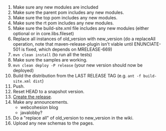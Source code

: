 1. Make sure any new modules are included
  1. Make sure the parent pom includes any new modules.
  2. Make sure the top pom includes any new modules.
  3. Make sure the rt pom includes any new modules.
  4. Make sure the build-site.xml file includes any new modules (either optional or in core.libs.fileset)
2. Replace all instances of old_version with new_version (do a replaceAll operation, note that maven-release-plugin
    isn't viable until ENUNCIATE-501 is fixed, which depends on MRELEASE-669)
3. `mvn clean install` (to run all the tests)
4. Make sure the samples are working.
5. `mvn clean deploy -P release` (your new version should now be deployed)
6. Build the distribution from the LAST RELEASE TAG (e.g. `ant -f build-site.xml dist`)
7. Push.
8. Reset HEAD to a snapshot version.
9. [Create the release](https://github.com/stoicflame/enunciate/releases).
10. Make any announcements.
    * webcohesion blog
    * javalobby?
11. Do a "replace all" of old_version to new_version in the wiki.
12. Upload any new schemas to the pages.
